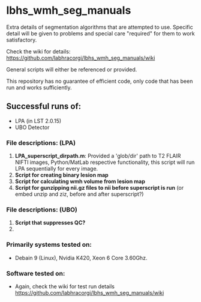 # lbhs_wmh_seg_manuals
Extra details of segmentation algorithms that are attempted to use. Specific detail will be given to problems and special care "required" for them to work satisfactory.

Check the wiki for details: https://github.com/labhracorgi/lbhs_wmh_seg_manuals/wiki

General scripts will either be referenced or provided.

This repository has no guarantee of efficient code, only code that has been run and works sufficiently.

## Successful runs of:
- LPA (in LST 2.0.15)
- UBO Detector

### File descriptions: (LPA)
1. **LPA_superscript_dirpath.m**: Provided a 'glob/dir' path to T2 FLAIR NIFTI images, Python/MatLab respective functionality, this script will run LPA sequentially for every image.
2. **Script for creating binary lesion map**
3. **Script for calculating wmh volume from lesion map**
4. **Script for gunzipping nii.gz files to nii before superscript is run** (or embed unzip and ziz, before and after superscript?)

### File descriptions: (UBO)
1. **Script that suppresses QC?**
2. 

### Primarily systems tested on:
- Debain 9 (Linux), Nvidia K420, Xeon 6 Core 3.60Ghz.


### Software tested on:
- Again, check the wiki for test run details https://github.com/labhracorgi/lbhs_wmh_seg_manuals/wiki
